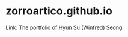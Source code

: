# zorroartico.github.io
Link: [The portfolio of Hyun Su (Winfred) Seong](https://zorroartico.github.io/)

